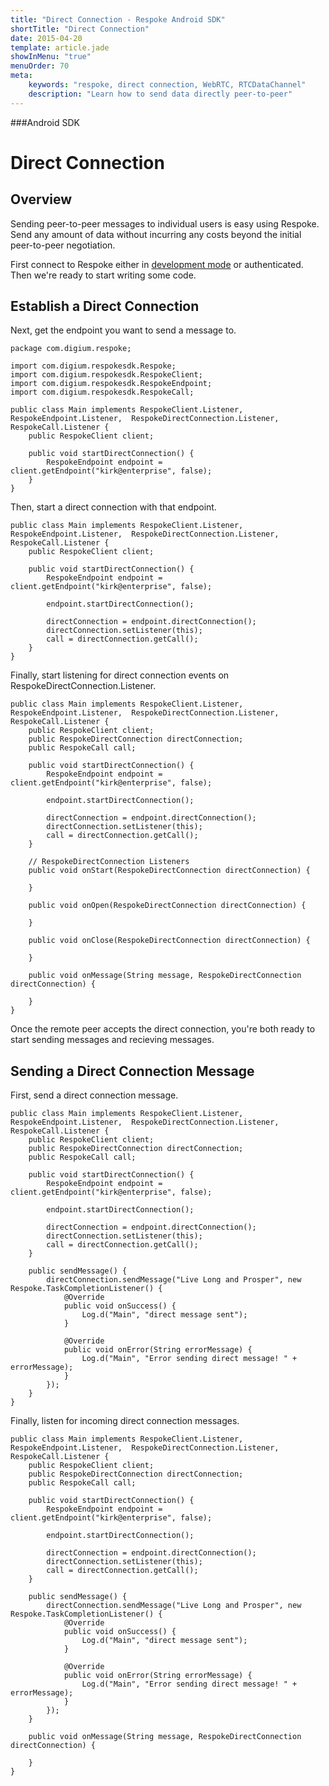 ```yaml
---
title: "Direct Connection - Respoke Android SDK"
shortTitle: "Direct Connection"
date: 2015-04-20
template: article.jade
showInMenu: "true"
menuOrder: 70
meta:
    keywords: "respoke, direct connection, WebRTC, RTCDataChannel"
    description: "Learn how to send data directly peer-to-peer"
---
```


###Android SDK
# Direct Connection

## Overview

Sending peer-to-peer messages to individual users is easy using Respoke. Send any amount of data without incurring any costs beyond the initial peer-to-peer negotiation.

First connect to Respoke either in [development mode](/client/android/getting-started.html) or authenticated. Then we're ready to start writing some code.

## Establish a Direct Connection

Next, get the endpoint you want to send a message to.

    package com.digium.respoke;

    import com.digium.respokesdk.Respoke;
    import com.digium.respokesdk.RespokeClient;
    import com.digium.respokesdk.RespokeEndpoint;
    import com.digium.respokesdk.RespokeCall;

    public class Main implements RespokeClient.Listener, RespokeEndpoint.Listener,  RespokeDirectConnection.Listener, RespokeCall.Listener {
        public RespokeClient client;

        public void startDirectConnection() {
            RespokeEndpoint endpoint = client.getEndpoint("kirk@enterprise", false);
        }
    }

Then, start a direct connection with that endpoint.

    public class Main implements RespokeClient.Listener, RespokeEndpoint.Listener,  RespokeDirectConnection.Listener, RespokeCall.Listener {
        public RespokeClient client;

        public void startDirectConnection() {
            RespokeEndpoint endpoint = client.getEndpoint("kirk@enterprise", false);
            
            endpoint.startDirectConnection();
            
            directConnection = endpoint.directConnection();
            directConnection.setListener(this);
            call = directConnection.getCall();
        }
    }
   
Finally, start listening for direct connection events on RespokeDirectConnection.Listener.
    
    public class Main implements RespokeClient.Listener, RespokeEndpoint.Listener,  RespokeDirectConnection.Listener, RespokeCall.Listener {
        public RespokeClient client;
        public RespokeDirectConnection directConnection;
        public RespokeCall call;

        public void startDirectConnection() {
            RespokeEndpoint endpoint = client.getEndpoint("kirk@enterprise", false);
            
            endpoint.startDirectConnection();
            
            directConnection = endpoint.directConnection();
            directConnection.setListener(this);
            call = directConnection.getCall();
        }
        
        // RespokeDirectConnection Listeners
        public void onStart(RespokeDirectConnection directConnection) {

        }

        public void onOpen(RespokeDirectConnection directConnection) {

        }

        public void onClose(RespokeDirectConnection directConnection) {

        }

        public void onMessage(String message, RespokeDirectConnection directConnection) {
  
        }
    }
    

Once the remote peer accepts the direct connection, you're both ready to start sending messages and recieving messages.

## Sending a Direct Connection Message

First, send a direct connection message.

    public class Main implements RespokeClient.Listener, RespokeEndpoint.Listener,  RespokeDirectConnection.Listener, RespokeCall.Listener {
        public RespokeClient client;
        public RespokeDirectConnection directConnection;
        public RespokeCall call;
        
        public void startDirectConnection() {
            RespokeEndpoint endpoint = client.getEndpoint("kirk@enterprise", false);
            
            endpoint.startDirectConnection();
            
            directConnection = endpoint.directConnection();
            directConnection.setListener(this);
            call = directConnection.getCall();
        }

        public sendMessage() {
            directConnection.sendMessage("Live Long and Prosper", new Respoke.TaskCompletionListener() {
                @Override
                public void onSuccess() {
                    Log.d("Main", "direct message sent");
                }

                @Override
                public void onError(String errorMessage) {
                    Log.d("Main", "Error sending direct message! " + errorMessage);
                }
            });
        }
    }
    
Finally, listen for incoming direct connection messages.

    public class Main implements RespokeClient.Listener, RespokeEndpoint.Listener,  RespokeDirectConnection.Listener, RespokeCall.Listener {
        public RespokeClient client;
        public RespokeDirectConnection directConnection;
        public RespokeCall call;
        
        public void startDirectConnection() {
            RespokeEndpoint endpoint = client.getEndpoint("kirk@enterprise", false);
            
            endpoint.startDirectConnection();
            
            directConnection = endpoint.directConnection();
            directConnection.setListener(this);
            call = directConnection.getCall();
        }

        public sendMessage() {
            directConnection.sendMessage("Live Long and Prosper", new Respoke.TaskCompletionListener() {
                @Override
                public void onSuccess() {
                    Log.d("Main", "direct message sent");
                }

                @Override
                public void onError(String errorMessage) {
                    Log.d("Main", "Error sending direct message! " + errorMessage);
                }
            });
        }
        
        public void onMessage(String message, RespokeDirectConnection directConnection) {
            
        }
    }
